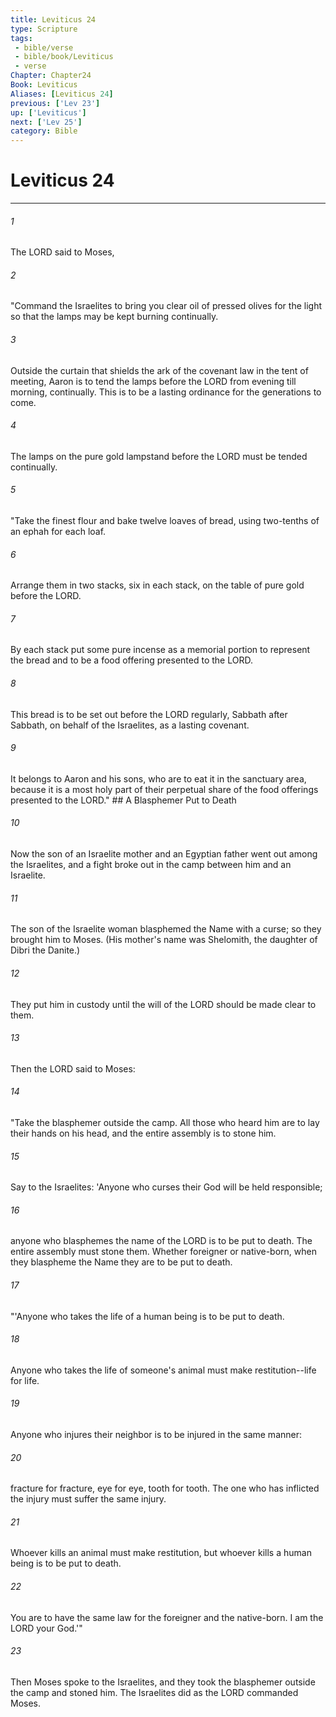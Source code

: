 ```yaml
---
title: Leviticus 24
type: Scripture
tags:
 - bible/verse
 - bible/book/Leviticus
 - verse
Chapter: Chapter24
Book: Leviticus
Aliases: [Leviticus 24]
previous: ['Lev 23']
up: ['Leviticus']
next: ['Lev 25']
category: Bible
---
```

# Leviticus 24

***


###### 1 
The LORD said to Moses, 

###### 2 
"Command the Israelites to bring you clear oil of pressed olives for the light so that the lamps may be kept burning continually. 

###### 3 
Outside the curtain that shields the ark of the covenant law in the tent of meeting, Aaron is to tend the lamps before the LORD from evening till morning, continually. This is to be a lasting ordinance for the generations to come. 

###### 4 
The lamps on the pure gold lampstand before the LORD must be tended continually. 

###### 5 
"Take the finest flour and bake twelve loaves of bread, using two-tenths of an ephah for each loaf. 

###### 6 
Arrange them in two stacks, six in each stack, on the table of pure gold before the LORD. 

###### 7 
By each stack put some pure incense as a memorial portion to represent the bread and to be a food offering presented to the LORD. 

###### 8 
This bread is to be set out before the LORD regularly, Sabbath after Sabbath, on behalf of the Israelites, as a lasting covenant. 

###### 9 
It belongs to Aaron and his sons, who are to eat it in the sanctuary area, because it is a most holy part of their perpetual share of the food offerings presented to the LORD." ## A Blasphemer Put to Death 

###### 10 
Now the son of an Israelite mother and an Egyptian father went out among the Israelites, and a fight broke out in the camp between him and an Israelite. 

###### 11 
The son of the Israelite woman blasphemed the Name with a curse; so they brought him to Moses. (His mother's name was Shelomith, the daughter of Dibri the Danite.) 

###### 12 
They put him in custody until the will of the LORD should be made clear to them. 

###### 13 
Then the LORD said to Moses: 

###### 14 
"Take the blasphemer outside the camp. All those who heard him are to lay their hands on his head, and the entire assembly is to stone him. 

###### 15 
Say to the Israelites: 'Anyone who curses their God will be held responsible; 

###### 16 
anyone who blasphemes the name of the LORD is to be put to death. The entire assembly must stone them. Whether foreigner or native-born, when they blaspheme the Name they are to be put to death. 

###### 17 
"'Anyone who takes the life of a human being is to be put to death. 

###### 18 
Anyone who takes the life of someone's animal must make restitution--life for life. 

###### 19 
Anyone who injures their neighbor is to be injured in the same manner: 

###### 20 
fracture for fracture, eye for eye, tooth for tooth. The one who has inflicted the injury must suffer the same injury. 

###### 21 
Whoever kills an animal must make restitution, but whoever kills a human being is to be put to death. 

###### 22 
You are to have the same law for the foreigner and the native-born. I am the LORD your God.'" 

###### 23 
Then Moses spoke to the Israelites, and they took the blasphemer outside the camp and stoned him. The Israelites did as the LORD commanded Moses. 

